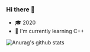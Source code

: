 ### Hi there 👋

<!--
**kocierik/kocierik** is a ✨ _special_ ✨ repository because its `README.md` (this file) appears on your GitHub profile.

Here are some ideas to get you started:

- 🔭 I’m currently working on ...
- 🌱 I’m currently learning ...
- 👯 I’m looking to collaborate on ...
- 🤔 I’m looking for help with ...
- 💬 Ask me about ...
- 📫 How to reach me: ...
- 😄 Pronouns: ...
- ⚡ Fun fact: ...
-->

 - 🎓 2020
 - 📖 I'm currently learning C++
 
![Anurag's github stats](https://github-readme-stats.vercel.app/api?username=kocierik&show_icons=true&theme=onedark)
